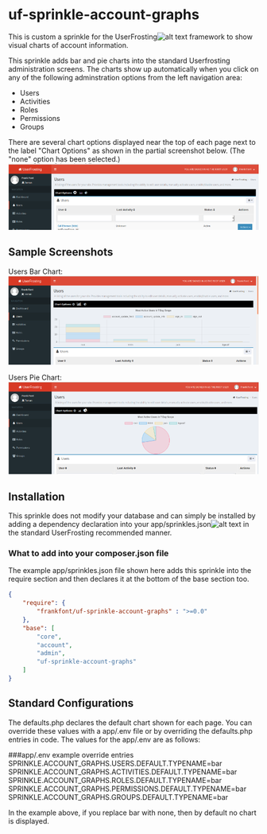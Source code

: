 # uf-sprinkle-account-graphs
This is custom a sprinkle for the UserFrosting![alt text](https://www.userfrosting.com/ "UserFrosting Website") framework to show visual charts of account information.

This sprinkle adds bar and pie charts into the standard Userfrosting administration screens. The charts show up automatically when you click on any of the following adminstration options from the left navigation area:

* Users
* Activities
* Roles
* Permissions
* Groups

There are several chart options displayed near the top of each page next to the label "Chart Options" as shown in the partial screenshot below.  (The "none" option has been selected.)
![alt text](https://github.com/frankfont/uf-sprinkle-account-graphs/blob/master/docs/images/screenshots/s-users-none.png "Example Chart Options")

## Sample Screenshots 
Users Bar Chart:![alt text](https://github.com/frankfont/uf-sprinkle-account-graphs/blob/master/docs/images/screenshots/s-users-bar.png "Example Bar Chart")

Users Pie Chart:![alt text](https://github.com/frankfont/uf-sprinkle-account-graphs/blob/master/docs/images/screenshots/s-users-pie.png "Example Bar Chart")

## Installation 
This sprinkle does not modify your database and can simply be installed by adding a dependency declaration into your app/sprinkles.json![alt text](https://learn.userfrosting.com/sprinkles/community "UserFrosting Sprinkle Documentation") in the standard UserFrosting recommended manner.

### What to add into your composer.json file 
The example app/sprinkles.json file shown here adds this sprinkle into the require section and then declares it at the bottom of the base section too.

```json
{
    "require": {
        "frankfont/uf-sprinkle-account-graphs" : ">=0.0"
    },
    "base": [
        "core",
        "account",
        "admin",
        "uf-sprinkle-account-graphs"
    ]
}
```

## Standard Configurations 
The defaults.php declares the default chart shown for each page.  You can override these values with a app/.env file or by overriding the defaults.php entries in code.  The values for the app/.env are as follows:

###app/.env example override entries
SPRINKLE.ACCOUNT_GRAPHS.USERS.DEFAULT.TYPENAME=bar
SPRINKLE.ACCOUNT_GRAPHS.ACTIVITIES.DEFAULT.TYPENAME=bar
SPRINKLE.ACCOUNT_GRAPHS.ROLES.DEFAULT.TYPENAME=bar
SPRINKLE.ACCOUNT_GRAPHS.PERMISSIONS.DEFAULT.TYPENAME=bar
SPRINKLE.ACCOUNT_GRAPHS.GROUPS.DEFAULT.TYPENAME=bar

In the example above, if you replace bar with none, then by default no chart is displayed.





